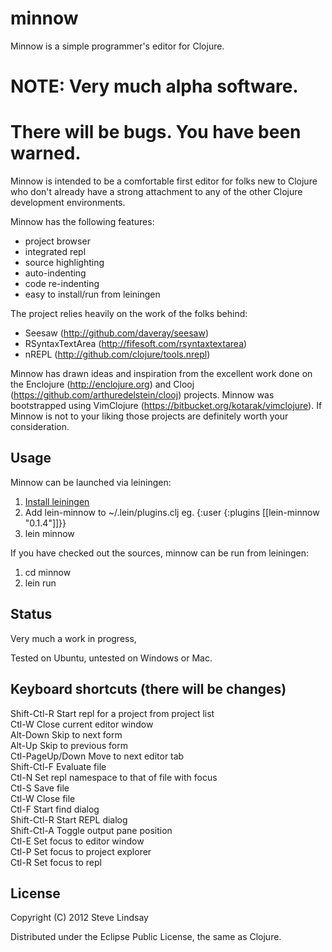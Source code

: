 # minnow

Minnow is a simple programmer's editor for Clojure.

NOTE: Very much alpha software. 
===============================
There will be bugs. You have been warned.  
=========================================  
  
  
  
  
  
  
Minnow is intended to be a comfortable first editor for folks new to Clojure who don't already 
have a strong attachment to any of the other Clojure development environments.

Minnow has the following features:

- project browser
- integrated repl
- source highlighting
- auto-indenting
- code re-indenting 
- easy to install/run from leiningen

The project relies heavily on the work of the folks behind:

- Seesaw (http://github.com/daveray/seesaw)
- RSyntaxTextArea (http://fifesoft.com/rsyntaxtextarea) 
- nREPL (http://github.com/clojure/tools.nrepl)

Minnow has drawn ideas and inspiration from the excellent work done on the Enclojure 
(http://enclojure.org) and Clooj (https://github.com/arthuredelstein/clooj) projects. 
Minnow was bootstrapped using VimClojure (https://bitbucket.org/kotarak/vimclojure). 
If Minnow is not to your liking those projects are definitely worth your consideration.

## Usage

Minnow can be launched via leiningen:  
1) [Install leiningen](http://leiningen.org/#install)
2) Add lein-minnow to ~/.lein/plugins.clj eg. {:user {:plugins [[lein-minnow "0.1.4"]]}}
3) lein minnow

If you have checked out the sources, minnow can be run from leiningen:  
1) cd minnow  
2) lein run  

## Status

Very much a work in progress, 

Tested on Ubuntu, untested on Windows or Mac.

## Keyboard shortcuts (there will be changes)

Shift-Ctl-R      Start repl for a project from project list  
Ctl-W            Close current editor window  
Alt-Down         Skip to next form  
Alt-Up           Skip to previous form  
Ctl-PageUp/Down  Move to next editor tab  
Shift-Ctl-F      Evaluate file  
Ctl-N		 Set repl namespace to that of file with focus  
Ctl-S            Save file  
Ctl-W            Close file  
Ctl-F            Start find dialog  
Shift-Ctl-R      Start REPL dialog  
Shift-Ctl-A      Toggle output pane position  
Ctl-E            Set focus to editor window  
Ctl-P	         Set focus to project explorer  
Ctl-R            Set focus to repl  

## License

Copyright (C) 2012 Steve Lindsay

Distributed under the Eclipse Public License, the same as Clojure.


